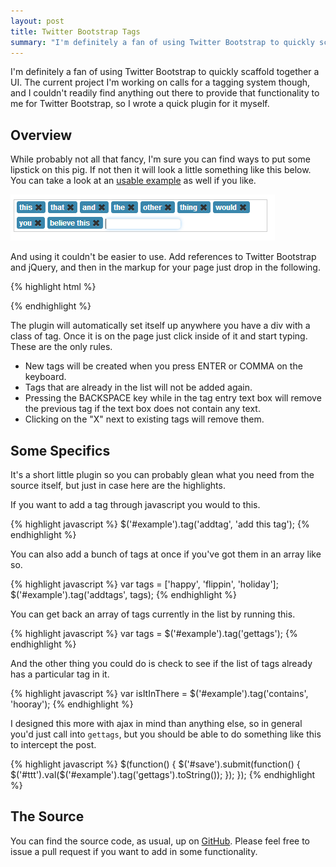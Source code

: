 ```yaml
---
layout: post
title: Twitter Bootstrap Tags
summary: "I'm definitely a fan of using Twitter Bootstrap to quickly scaffold together a UI. The current project I'm working on calls for a tagging system though, and I couldn't readily find anything out there to provide that functionality to me for Twitter Bootstrap, so I wrote a quick plugin for it myself."
---
```


I'm definitely a fan of using Twitter Bootstrap to quickly scaffold together a UI. The current project I'm working on calls for a tagging system though, and I couldn't readily find anything out there to provide that functionality to me for Twitter Bootstrap, so I wrote a quick plugin for it myself.

## Overview

While probably not all that fancy, I'm sure you can find ways to put some lipstick on this pig. If not then it will look a little something like this below. You can take a look at an [usable example](/demos/bootstrap-tags/index.html) as well if you like.

![tag example](/assets/images/posts/tags.png)

And using it couldn't be easier to use. Add references to Twitter Bootstrap and jQuery, and then in the markup for your page just drop in the following.

{% highlight html %}
<div id="example" class="tag"></div>
{% endhighlight %}

The plugin will automatically set itself up anywhere you have a div with a class of tag. Once it is on the page just click inside of it and start typing. These are the only rules.

- New tags will be created when you press ENTER or COMMA on the keyboard.
- Tags that are already in the list will not be added again.
- Pressing the BACKSPACE key while in the tag entry text box will remove the previous tag if the text box does not contain any text.
- Clicking on the "X" next to existing tags will remove them.

## Some Specifics

It's a short little plugin so you can probably glean what you need from the source itself, but just in case here are the highlights.

If you want to add a tag through javascript you would to this.

{% highlight javascript %}
$('#example').tag('addtag', 'add this tag');
{% endhighlight %}

You can also add a bunch of tags at once if you've got them in an array like so.

{% highlight javascript %}
var tags = ['happy', 'flippin', 'holiday'];
$('#example').tag('addtags', tags);
{% endhighlight %}

You can get back an array of tags currently in the list by running this.

{% highlight javascript %}
var tags = $('#example').tag('gettags');
{% endhighlight %}

And the other thing you could do is check to see if the list of tags already has a particular tag in it.

{% highlight javascript %}
var isItInThere = $('#example').tag('contains', 'hooray');
{% endhighlight %}

I designed this more with ajax in mind than anything else, so in general you'd just call into `gettags`, but you should be able to do something like this to intercept the post. 

{% highlight javascript %}
$(function() {
  $('#save').submit(function() {
    $('#ttt').val($('#example').tag('gettags').toString());
  });
});
{% endhighlight %}

## The Source

You can find the source code, as usual, up on [GitHub](https://github.com/bteller/bootstrap-tag). Please feel free to issue a pull request if you want to add in some functionality.